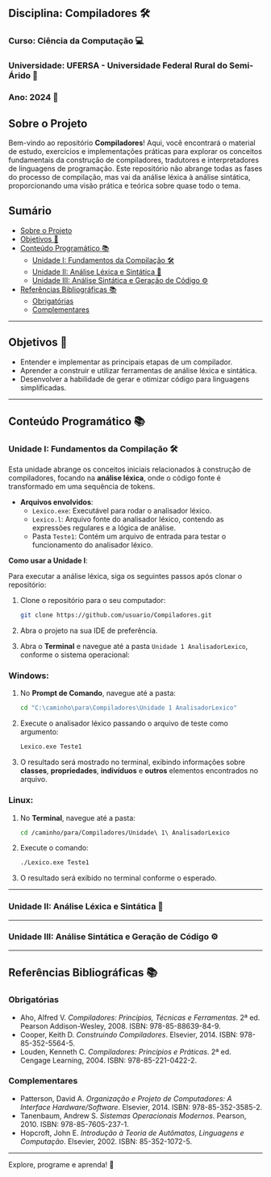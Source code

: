 ## Disciplina: Compiladores 🛠️  
### Curso: Ciência da Computação 💻  
### Universidade: UFERSA - Universidade Federal Rural do Semi-Árido 🌱  
### Ano: 2024 📅  

## Sobre o Projeto

Bem-vindo ao repositório **Compiladores**! Aqui, você encontrará o material de estudo, exercícios e implementações práticas para explorar os conceitos fundamentais da construção de compiladores, tradutores e interpretadores de linguagens de programação. Este repositório não abrange todas as fases do processo de compilação, mas vai da análise léxica à análise sintática, proporcionando uma visão prática e teórica sobre quase todo o tema.  

## Sumário

- [Sobre o Projeto](#sobre-o-projeto)
- [Objetivos 🎯](#objetivos)
- [Conteúdo Programático 📚](#conteúdo-programático)
  - [Unidade I: Fundamentos da Compilação 🛠️](#unidade-i-fundamentos-da-compilação)
  - [Unidade II: Análise Léxica e Sintática 🧐](#unidade-ii-análise-léxica-e-sintática)
  - [Unidade III: Análise Sintática e Geração de Código ⚙️](#unidade-iii-análise-sintática-e-geração-de-código)
- [Referências Bibliográficas 📚](#referências-bibliográficas)
  - [Obrigatórias](#obrigatórias)
  - [Complementares](#complementares)

---

## Objetivos 🎯  
- Entender e implementar as principais etapas de um compilador.  
- Aprender a construir e utilizar ferramentas de análise léxica e sintática.  
- Desenvolver a habilidade de gerar e otimizar código para linguagens simplificadas.  

---

## Conteúdo Programático 📚  

### Unidade I: Fundamentos da Compilação 🛠️  

Esta unidade abrange os conceitos iniciais relacionados à construção de compiladores, focando na **análise léxica**, onde o código fonte é transformado em uma sequência de tokens.

- **Arquivos envolvidos**:
  - `Lexico.exe`: Executável para rodar o analisador léxico.
  - `Lexico.l`: Arquivo fonte do analisador léxico, contendo as expressões regulares e a lógica de análise.
  - Pasta `Teste1`: Contém um arquivo de entrada para testar o funcionamento do analisador léxico.

**Como usar a Unidade I**:

Para executar a análise léxica, siga os seguintes passos após clonar o repositório:

1. Clone o repositório para o seu computador:
   ```bash
   git clone https://github.com/usuario/Compiladores.git
   ```

2. Abra o projeto na sua IDE de preferência.

3. Abra o **Terminal** e navegue até a pasta `Unidade 1 AnalisadorLexico`, conforme o sistema operacional:

### Windows:
1. No **Prompt de Comando**, navegue até a pasta:
   ```bash
   cd "C:\caminho\para\Compiladores\Unidade 1 AnalisadorLexico"
   ```
2. Execute o analisador léxico passando o arquivo de teste como argumento:
   ```bash
   Lexico.exe Teste1
   ```
3. O resultado será mostrado no terminal, exibindo informações sobre **classes**, **propriedades**, **indivíduos** e **outros** elementos encontrados no arquivo.

### Linux:
1. No **Terminal**, navegue até a pasta:
   ```bash
   cd /caminho/para/Compiladores/Unidade\ 1\ AnalisadorLexico
   ```
2. Execute o comando:
   ```bash
   ./Lexico.exe Teste1
   ```
3. O resultado será exibido no terminal conforme o esperado.

---

### Unidade II: Análise Léxica e Sintática 🧐  

---

### Unidade III: Análise Sintática e Geração de Código ⚙️  

---

## Referências Bibliográficas 📚  

### Obrigatórias  
- Aho, Alfred V. *Compiladores: Princípios, Técnicas e Ferramentas*. 2ª ed. Pearson Addison-Wesley, 2008. ISBN: 978-85-88639-84-9.  
- Cooper, Keith D. *Construindo Compiladores*. Elsevier, 2014. ISBN: 978-85-352-5564-5.  
- Louden, Kenneth C. *Compiladores: Princípios e Práticas*. 2ª ed. Cengage Learning, 2004. ISBN: 978-85-221-0422-2.  

### Complementares  
- Patterson, David A. *Organização e Projeto de Computadores: A Interface Hardware/Software*. Elsevier, 2014. ISBN: 978-85-352-3585-2.  
- Tanenbaum, Andrew S. *Sistemas Operacionais Modernos*. Pearson, 2010. ISBN: 978-85-7605-237-1.  
- Hopcroft, John E. *Introdução à Teoria de Autômatos, Linguagens e Computação*. Elsevier, 2002. ISBN: 85-352-1072-5.  

---

Explore, programe e aprenda! 🚀
```
